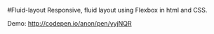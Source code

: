 #Fluid-layout
Responsive, fluid layout using Flexbox in html and CSS.

Demo: http://codepen.io/anon/pen/yyjNQR 

